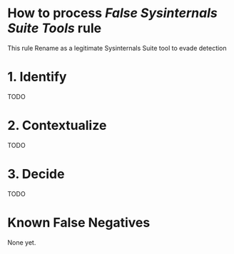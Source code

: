 # How to process *False Sysinternals Suite Tools* rule
This rule Rename as a legitimate Sysinternals Suite tool to evade detection

# 1. Identify
TODO

# 2. Contextualize
TODO

# 3. Decide
TODO

# Known False Negatives
None yet.
